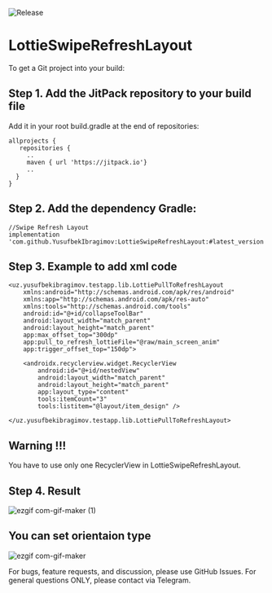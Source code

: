 ![Release](https://jitpack.io/v/YusufbekIbragimov/LottieSwipeRefreshLayout.svg)
 
# LottieSwipeRefreshLayout

To get a Git project into your build:

## Step 1. Add the JitPack repository to your build file
Add it in your root build.gradle at the end of repositories:
```
allprojects {
   repositories {
     ..
     maven { url 'https://jitpack.io'}
     ..
  }
}
```
## Step 2. Add the dependency Gradle:

```
//Swipe Refresh Layout
implementation 'com.github.YusufbekIbragimov:LottieSwipeRefreshLayout:#latest_version'
```

## Step 3. Example to add xml code
```
<uz.yusufbekibragimov.testapp.lib.LottiePullToRefreshLayout 
    xmlns:android="http://schemas.android.com/apk/res/android"
    xmlns:app="http://schemas.android.com/apk/res-auto"
    xmlns:tools="http://schemas.android.com/tools"
    android:id="@+id/collapseToolBar"
    android:layout_width="match_parent"
    android:layout_height="match_parent"
    app:max_offset_top="300dp"
    app:pull_to_refresh_lottieFile="@raw/main_screen_anim"
    app:trigger_offset_top="150dp">

    <androidx.recyclerview.widget.RecyclerView
        android:id="@+id/nestedView"
        android:layout_width="match_parent"
        android:layout_height="match_parent"
        app:layout_type="content"
        tools:itemCount="3"
        tools:listitem="@layout/item_design" />

</uz.yusufbekibragimov.testapp.lib.LottiePullToRefreshLayout>
```
## Warning !!!
You have to use only one RecyclerView in LottieSwipeRefreshLayout.
## Step 4. Result
![ezgif com-gif-maker (1)](https://user-images.githubusercontent.com/83059102/191929944-65174114-3543-42c1-aa6f-db1b88675a08.gif)

## You can set orientaion type
![ezgif com-gif-maker](https://user-images.githubusercontent.com/83059102/191929986-8d139851-e91b-408d-b9bb-dada36166bab.gif)



For bugs, feature requests, and discussion, please use GitHub Issues. For general questions ONLY, please contact via Telegram.
